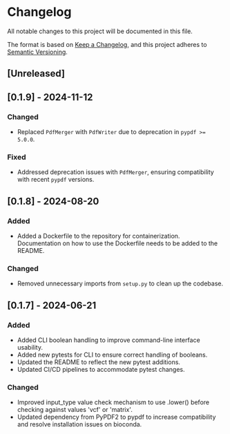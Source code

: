 # Changelog

All notable changes to this project will be documented in this file.

The format is based on [Keep a Changelog](https://keepachangelog.com/en/1.0.0/), and this project adheres to [Semantic Versioning](https://semver.org/spec/v2.0.0.html).

## [Unreleased]

## [0.1.9] - 2024-11-12

### Changed
- Replaced `PdfMerger` with `PdfWriter` due to deprecation in `pypdf >= 5.0.0`.

### Fixed
- Addressed deprecation issues with `PdfMerger`, ensuring compatibility with recent `pypdf` versions.

## [0.1.8] - 2024-08-20

### Added
- Added a Dockerfile to the repository for containerization. Documentation on how to use the Dockerfile needs to be added to the README.

### Changed
- Removed unnecessary imports from `setup.py` to clean up the codebase.

## [0.1.7] - 2024-06-21

### Added
- Added CLI boolean handling to improve command-line interface usability.
- Added new pytests for CLI to ensure correct handling of booleans.
- Updated the README to reflect the new pytest additions.
- Updated CI/CD pipelines to accommodate pytest changes.

### Changed
- Improved input_type value check mechanism to use .lower() before checking against values 'vcf' or 'matrix'.
- Updated dependency from PyPDF2 to pypdf to increase compatibility and resolve installation issues on bioconda.
